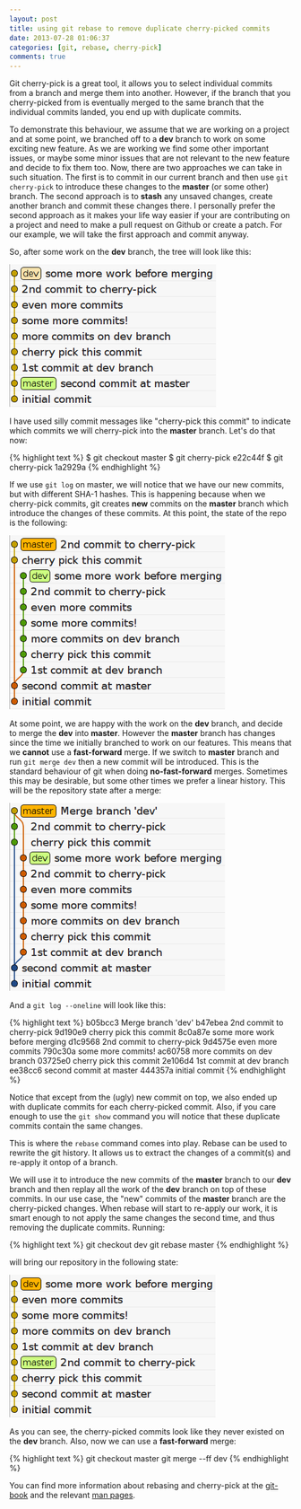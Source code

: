 ```yaml
---
layout: post
title: using git rebase to remove duplicate cherry-picked commits
date: 2013-07-28 01:06:37
categories: [git, rebase, cherry-pick]
comments: true
---
```


Git cherry-pick is a great tool, it allows you to select individual commits
from a branch and merge them into another. However, if the branch that you
cherry-picked from is eventually merged to the same branch that the individual
commits landed, you end up with duplicate commits.

To demonstrate this behaviour, we assume that we are working on a project
and at some point, we branched off to a __dev__ branch to work on some exciting
new feature. As we are working we find some other important issues, or maybe
some minor issues that are not relevant to the new feature and decide to fix
them too. Now, there are two approaches we can take in such situation. The
first is to commit in our current branch and then use `git cherry-pick` to
introduce these changes to the __master__ (or some other) branch. The second
approach is to __stash__ any unsaved changes, create another branch
and commit these changes there. I personally prefer the second approach
as it makes your life way easier if your are contributing on a
project and need to make a pull request on Github or create a patch.
For our example, we will take the first approach and commit anyway.

So, after some work on the __dev__ branch, the tree will look like this:

![dev branch](/assets/images/dev-branch.png)

I have used silly commit messages like "cherry-pick this commit" to
indicate which commits we will cherry-pick into the __master__
branch. Let's do that now:

{% highlight text %}
$ git checkout master
$ git cherry-pick e22c44f
$ git cherry-pick 1a2929a
{% endhighlight %}

If we use `git log` on master, we will notice that we have our new
commits, but with different SHA-1 hashes. This is happening because when
we cherry-pick commits, git creates __new__
commits on the __master__ branch which introduce
the changes of these commits. At this point, the state of
the repo is the following:

![repot state after cherry-pick](/assets/images/after-cp.png)

At some point, we are happy with the work on the __dev__ branch, and
decide to merge the __dev__ into __master__. However the __master__
branch has changes since the time we initially branched to work on our
features. This means that we __cannot__ use a __fast-forward__ merge.
If we switch to __master__ branch and run `git merge dev` then a new
commit will be introduced. This is the standard behaviour of git when
doing __no-fast-forward__ merges. Sometimes this may be desirable, but
some other times we prefer a linear history. This will be the repository
state after a merge:

![repo state after merge](/assets/images/no-ff-merge.png)

And a `git log --oneline` will look like this:

{% highlight text %}
b05bcc3 Merge branch 'dev'
b47ebea 2nd commit to cherry-pick
9d190e9 cherry pick this commit
8c0a87e some more work before merging
d1c9568 2nd commit to cherry-pick
9d4575e even more commits
790c30a some more commits!
ac60758 more commits on dev branch
03725e0 cherry pick this commit
2e106d4 1st commit at dev branch
ee38cc6 second commit at master
444357a initial commit
{% endhighlight %}

Notice that except from the (ugly) new commit on top, we also ended up
with duplicate commits for each cherry-picked commit. Also, if you care
enough to use the `git show` command you will notice
that these duplicate commits contain the same changes.

This is where the `rebase` command comes into play. Rebase can be used
to rewrite the git history. It allows us to extract the changes of a
commit(s) and re-apply it ontop of a branch.

We will use it to introduce the new commits of
the __master__ branch to our __dev__ branch and then replay all the
work of the __dev__ branch on top of these commits. In our use case,
the "new" commits of the __master__ branch are the cherry-picked
changes. When rebase will start to re-apply our work, it is smart
enough to not apply the same changes the second time, and thus removing
the duplicate commits. Running:

{% highlight text %}
git checkout dev
git rebase master
{% endhighlight %}

will bring our repository in the following state:

![repo state after rebase](/assets/images/after-rebase.png)

As you can see, the cherry-picked commits look like they never
existed on the __dev__ branch. Also, now we can use a __fast-forward__
merge:

{% highlight text %}
git checkout master
git merge --ff dev
{% endhighlight %}

You can find more information about rebasing and cherry-pick at the
[git-book](http://git-scm.com/) and the relevant
[man pages](https://www.kernel.org/pub/software/scm/git/docs/).
